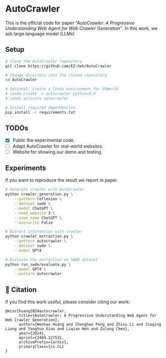 # AutoCrawler

This is the official code for paper *"AutoCrawler: A Progressive Understanding Web Agent for Web
Crawler Generation"*. In this work, we ask large language model (LLMs)

## Setup 
```bash
# Clone the AutoCrawler repository
git clone https://github.com/EZ-hwh/AutoCrawler

# Change directory into the cloned repository
cd AutoCrawler

# Optional: Create a Conda environment for OSWorld
# conda create -n autocrawler python=3.9
# conda activate autocrawler

# Install required dependencies
pip install -r requirements.txt
```

## TODOs

- [x] Public the experimental code.
- [ ] Adapt AutoCrawler for real-world websites.
- [ ] Website for showing our demo and testing.

## Experiments
If you want to reproduce the result we report in paper.

```bash
# Generate crawler with AutoCrawler
python crawler_generation.py \
    --pattern reflexion \
    --dataset swde \
    --model ChatGPT \
    --seed_website 3 \
    --save_name ChatGPT \
    --overwrite False

# Extract information with crawler
python crawler_extraction.py \
    --pattern autocrawler \
    --dataset swde \
    --model GPT4

# Evaluate the extraction on SWDE dataset
python run_swde/evaluate.py \
    --model GPT4 \
    --pattern autocrawler
```

## 📝 Citation
If you find this work useful, please consider citing our work:
```
@misc{huang2024autocrawler,
      title={AutoCrawler: A Progressive Understanding Web Agent for Web Crawler Generation}, 
      author={Wenhao Huang and Chenghao Peng and Zhixu Li and Jiaqing Liang and Yanghua Xiao and Liqian Wen and Zulong Chen},
      year={2024},
      eprint={2404.12753},
      archivePrefix={arXiv},
      primaryClass={cs.CL}
}
```